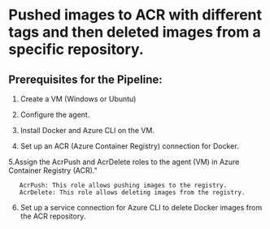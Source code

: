 # Pushed images to ACR with different tags and then deleted images from a specific repository.

## Prerequisites for the Pipeline:
1. Create a VM (Windows or Ubuntu)
   
2. Configure the agent.
   
3. Install Docker and Azure CLI on the VM.
   
4. Set up an ACR (Azure Container Registry) connection for Docker.

5.Assign the AcrPush and AcrDelete roles to the agent (VM) in Azure Container Registry (ACR)."

       AcrPush: This role allows pushing images to the registry.
       AcrDelete: This role allows deleting images from the registry.
   
6. Set up a service connection for Azure CLI to delete Docker images from the ACR repository.
